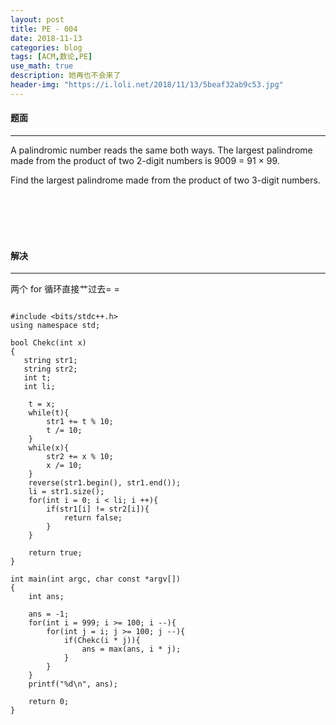```yaml
---
layout: post
title: PE - 004
date: 2018-11-13
categories: blog
tags: [ACM,数论,PE]
use_math: true	
description: 她再也不会来了
header-img: "https://i.loli.net/2018/11/13/5beaf32ab9c53.jpg"
---
```




#### 题面

*****

A palindromic number reads the same both ways. The largest palindrome made from the product of two 2-digit numbers is 9009 = 91 × 99.

Find the largest palindrome made from the product of two 3-digit numbers.

<br><br><br><br>



#### 解决

***

两个 for 循环直接艹过去= =<br>



<pre><code>
#include &lt;bits/stdc++.h&gt;
using namespace std;

bool Chekc(int x)
{
​	string str1;
​	string str2;
​	int t;
​	int li;

	t = x;
	while(t){
		str1 += t % 10;
		t /= 10;
	}
	while(x){
		str2 += x % 10;
		x /= 10;
	}
	reverse(str1.begin(), str1.end());
	li = str1.size();
	for(int i = 0; i < li; i ++){
		if(str1[i] != str2[i]){
			return false;
		}
	}
	
	return true;
}

int main(int argc, char const *argv[])
{
​    int ans;

    ans = -1;
    for(int i = 999; i >= 100; i --){
    	for(int j = i; j >= 100; j --){
    		if(Chekc(i * j)){
    			ans = max(ans, i * j);
    		}
    	}
    }
    printf("%d\n", ans);
    
    return 0;
}
